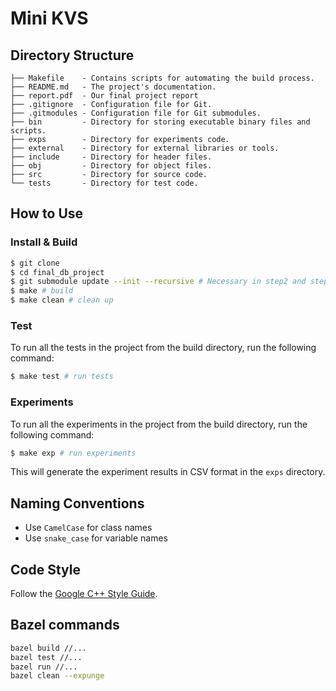 # Mini KVS

## Directory Structure

```
├── Makefile    - Contains scripts for automating the build process.
├── README.md   - The project's documentation.
├── report.pdf  - Our final project report
├── .gitignore  - Configuration file for Git.
├── .gitmodules - Configuration file for Git submodules.
├── bin         - Directory for storing executable binary files and scripts.
├── exps        - Directory for experiments code.
├── external    - Directory for external libraries or tools.
├── include     - Directory for header files.
├── obj         - Directory for object files.
├── src         - Directory for source code.
└── tests       - Directory for test code.
```

## How to Use

### Install & Build

```sh
$ git clone
$ cd final_db_project
$ git submodule update --init --recursive # Necessary in step2 and step3
$ make # build
$ make clean # clean up
```

### Test

To run all the tests in the project from the build directory, run the following command:

```sh
$ make test # run tests
```

### Experiments

To run all the experiments in the project from the build directory, run the following command:

```sh
$ make exp # run experiments
```

This will generate the experiment results in CSV format in the `exps` directory.

## Naming Conventions

- Use `CamelCase` for class names
- Use `snake_case` for variable names

## Code Style

Follow the [Google C++ Style Guide](https://google.github.io/styleguide/cppguide.html).

## Bazel commands

```sh
bazel build //...
bazel test //...
bazel run //...
bazel clean --expunge
```
